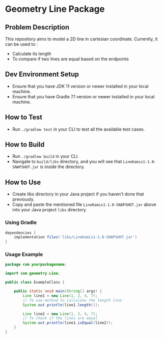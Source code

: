 # Geometry Line Package

## Problem Description
This repository aims to model a 2D line in cartesian coordinate. Currently, it can be used to : 
- Calculate its length
- To compare if two lines are equal based on the endpoints

## Dev Environment Setup
- Ensure that you have JDK 11 version or newer installed in your local machine.
- Ensure that you have Gradle 7.1 version or newer installed in your local machine.

## How to Test
- Run `./gradlew test` in your CLI to test all the available test cases.

## How to Build
- Run `./gradlew build` in your CLI.
- Navigate to `build/libs` directory, and you will see that `LineKamis1-1.0-SNAPSHOT.jar` is inside the directory.

## How to Use
- Create libs directory in your Java project if you haven't done that previously.
- Copy and paste the mentioned file `LineKamis1-1.0-SNAPSHOT.jar` above into your Java project `libs` directory.

### Using Gradle
```groovy
dependencies {
    implementation files('libs/LineKamis1-1.0-SNAPSHOT.jar')
}
```

### Usage Example
```java
package com.yourpackagename;

import com.geometry.Line;

public class ExampleClass {

    public static void main(String[] args) {
        Line line1 = new Line(1, 2, 4, 7);
        // To use method to calculate the length line
        System.out.println(line1.length());

        Line line2 = new Line(1, 2, 4, 7);
        // To check if the lines are equal
        System.out.println(line1.isEqual(line2));
    }
}
```
